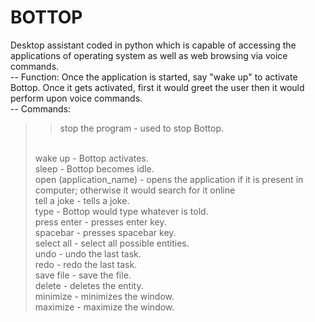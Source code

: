 # BOTTOP
Desktop assistant coded in python which is capable of accessing the applications of operating system as well as web browsing via voice commands.
<br>
-- Function:
 Once the application is started, say "wake up" to activate Bottop. Once it gets activated, first it would greet the user then it would perform upon voice commands.
<br>
-- Commands:
<br>
>> stop the program - used to stop Bottop.
> <br>
> wake up - Bottop activates.
> <br>
> sleep - Bottop becomes idle.
> <br>
> open (application_name) - opens the application if it is present in computer; otherwise it would search for it online
> <br>
> tell a joke - tells a joke.
> <br>
> type - Bottop would type whatever is told.
> <br>
> press enter - presses enter key.
> <br>
> spacebar - presses spacebar key.
> <br>
> select all - select all possible entities.
> <br>
> undo - undo the last task.
> <br>
> redo - redo the last task.
> <br>
> save file - save the file.
> <br>
> delete - deletes the entity.
> <br>
> minimize - minimizes the window.
> <br>
> maximize - maximize the window.
